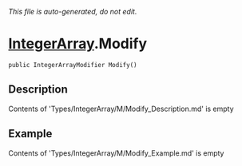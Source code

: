 *This file is auto-generated, do not edit.*

# [IntegerArray](Types/IntegerArray.md).Modify
`public IntegerArrayModifier Modify()`
## Description
Contents of 'Types/IntegerArray/M/Modify_Description.md' is empty
## Example
Contents of 'Types/IntegerArray/M/Modify_Example.md' is empty
